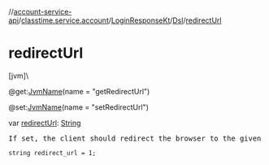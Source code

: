 //[account-service-api](../../../../index.md)/[classtime.service.account](../../index.md)/[LoginResponseKt](../index.md)/[Dsl](index.md)/[redirectUrl](redirect-url.md)

# redirectUrl

[jvm]\

@get:[JvmName](https://kotlinlang.org/api/latest/jvm/stdlib/kotlin.jvm/-jvm-name/index.html)(name = &quot;getRedirectUrl&quot;)

@set:[JvmName](https://kotlinlang.org/api/latest/jvm/stdlib/kotlin.jvm/-jvm-name/index.html)(name = &quot;setRedirectUrl&quot;)

var [redirectUrl](redirect-url.md): [String](https://kotlinlang.org/api/latest/jvm/stdlib/kotlin/-string/index.html)

<pre>
If set, the client should redirect the browser to the given url.
</pre>

<code>string redirect_url = 1;</code>
